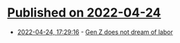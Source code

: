 # [Published on 2022-04-24](index.md)

* [2022-04-24, 17:29:16](https://news.ycombinator.com/item?id=31146178) - [Gen Z does not dream of labor](https://www.vox.com/the-highlight/22977663/gen-z-antiwork-capitalism)
